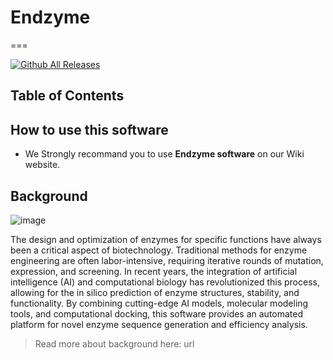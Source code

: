 # Endzyme

===

[![Github All Releases](https://img.shields.io/github/downloads/iGEM-NCKU/endzyme/total.svg)]()

## Table of Contents

## How to use this software

- We Strongly recommand you to use **Endzyme software** on our Wiki website.

## Background

![image](https://hackmd.io/_uploads/H1zpGTXPle.png)

The design and optimization of enzymes for specific functions have always been a critical aspect of biotechnology. Traditional methods for enzyme engineering are often labor-intensive, requiring iterative rounds of mutation, expression, and screening. In recent years, the integration of artificial intelligence (AI) and computational biology has revolutionized this process, allowing for the in silico prediction of enzyme structures, stability, and functionality. By combining cutting-edge AI models, molecular modeling tools, and computational docking, this software provides an automated platform for novel enzyme sequence generation and efficiency analysis.

> Read more about background here:
 url
